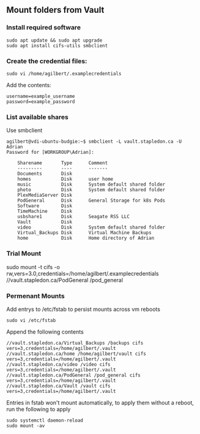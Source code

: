 ## Mount folders from Vault

### Install required software
~~~
sudo apt update && sudo apt upgrade
sudo apt install cifs-utils smbclient
~~~

### Create the credential files:

~~~
sudo vi /home/agilbert/.examplecredentials
~~~
Add the contents:
~~~
username=example_username
password=example_password
~~~

### List available shares

Use smbclient
~~~
agilbert@vdi-ubuntu-budgie:~$ smbclient -L vault.stapledon.ca -U Adrian
Password for [WORKGROUP\Adrian]:

	Sharename       Type      Comment
	---------       ----      -------
	Documents       Disk      
	homes           Disk      user home
	music           Disk      System default shared folder
	photo           Disk      System default shared folder
	PlexMediaServer Disk      
	PodGeneral      Disk      General Storage for k8s Pods
	Software        Disk      
	TimeMachine     Disk      
	usbshare1       Disk      Seagate RSS LLC
	Vault           Disk      
	video           Disk      System default shared folder
	Virtual_Backups Disk      Virtual Machine Backups
	home            Disk      Home directory of Adrian
~~~

### Trial Mount

sudo mount -t cifs -o rw,vers=3.0,credentials=/home/agilbert/.examplecredentials //vault.stapledon.ca/PodGeneral /pod_general

### Permenant Mounts

Add entrys to /etc/fstab to persist mounts across vm reboots
~~~
sudo vi /etc/fstab
~~~
Append the following contents
~~~
//vault.stapledon.ca/Virtual_Backups /backups cifs vers=3,credentials=/home/agilbert/.vault
//vault.stapledon.ca/home /home/agilbert/vault cifs vers=3,credentials=/home/agilbert/.vault 
//vault.stapledon.ca/video /video cifs vers=3,credentials=/home/agilbert/.vault 
//vault.stapledon.ca/PodGeneral /pod_general cifs vers=3,credentials=/home/agilbert/.vault 
//vault.stapledon.ca/Vault /vault cifs vers=3,credentials=/home/agilbert/.vault 
~~~

Entries in fstab won't mount automatically, to apply them without a reboot, run the following to apply
~~~
sudo systemctl daemon-reload
sudo mount -av
~~~